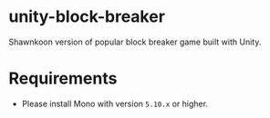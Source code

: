 # unity-block-breaker

Shawnkoon version of popular block breaker game built with Unity.

# Requirements

- Please install Mono with version `5.10.x` or higher.

